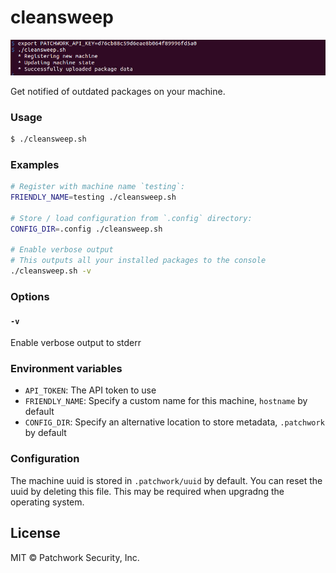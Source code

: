 # cleansweep

![](screenshot.png)

Get notified of outdated packages on your machine.

### Usage

```sh
$ ./cleansweep.sh
```

### Examples


```sh
# Register with machine name `testing`:
FRIENDLY_NAME=testing ./cleansweep.sh

# Store / load configuration from `.config` directory:
CONFIG_DIR=.config ./cleansweep.sh

# Enable verbose output
# This outputs all your installed packages to the console
./cleansweep.sh -v
```

### Options

#### `-v`

Enable verbose output to stderr

### Environment variables

- `API_TOKEN`: The API token to use
- `FRIENDLY_NAME`: Specify a custom name for this machine, `hostname` by default
- `CONFIG_DIR`: Specify an alternative location to store metadata, `.patchwork` by default


### Configuration

The machine uuid is stored in `.patchwork/uuid` by default. You can reset the uuid by deleting this file. This may be required when upgradng the operating system.

## License

MIT © Patchwork Security, Inc.
